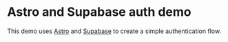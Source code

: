 # Astro and Supabase auth demo

This demo uses [Astro](https://astro.build) and [Supabase](https://supabase.com) to create a simple authentication flow.
